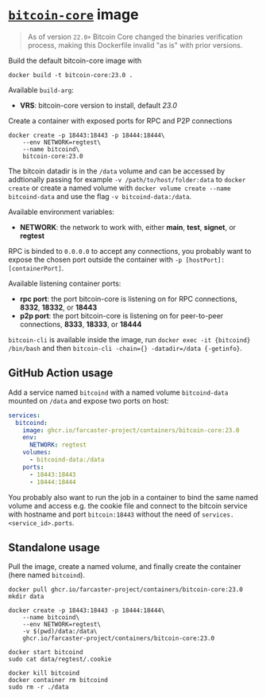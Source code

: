 # [`bitcoin-core`](https://github.com/bitcoin/bitcoin) image

> As of version `22.0+` Bitcoin Core changed the binaries verification process, making this Dockerfile invalid "as is" with prior versions.

Build the default bitcoin-core image with

```
docker build -t bitcoin-core:23.0 .
```

Available `build-arg`:

- **VRS**: bitcoin-core version to install, default _23.0_

Create a container with exposed ports for RPC and P2P connections

```
docker create -p 18443:18443 -p 18444:18444\
    --env NETWORK=regtest\
    --name bitcoind\
    bitcoin-core:23.0
```

The bitcoin datadir is in the `/data` volume and can be accessed by addtionally passing for example `-v /path/to/host/folder:data` to `docker create` or create a named volume with `docker volume create --name bitcoind-data` and use the flag `-v bitcoind-data:/data`.

Available environment variables:

- **NETWORK**: the network to work with, either **main**, **test**, **signet**, or **regtest**

RPC is binded to `0.0.0.0` to accept any connections, you probably want to expose the chosen port outside the container with `-p [hostPort]:[containerPort]`.

Available listening container ports:

- **rpc port**: the port bitcoin-core is listening on for RPC connections, **8332**, **18332**, or **18443**
- **p2p port**: the port bitcoin-core is listening on for peer-to-peer connections, **8333**, **18333**, or **18444**

`bitcoin-cli` is available inside the image, run `docker exec -it {bitcoind} /bin/bash` and then `bitcoin-cli -chain={} -datadir=/data {-getinfo}`.

## GitHub Action usage

Add a service named `bitcoind` with a named volume `bitcoind-data` mounted on `/data` and expose two ports on host:

```yaml
services:
  bitcoind:
    image: ghcr.io/farcaster-project/containers/bitcoin-core:23.0
    env:
      NETWORK: regtest
    volumes:
      - bitcoind-data:/data
    ports:
      - 18443:18443
      - 18444:18444
```

You probably also want to run the job in a container to bind the same named volume and access e.g. the cookie file and connect to the bitcoin service with hostname and port `bitcoin:18443` without the need of `services.<service_id>.ports`.

## Standalone usage

Pull the image, create a named volume, and finally create the container (here named `bitcoind`).

```
docker pull ghcr.io/farcaster-project/containers/bitcoin-core:23.0
mkdir data

docker create -p 18443:18443 -p 18444:18444\
    --name bitcoind\
    --env NETWORK=regtest\
    -v $(pwd)/data:/data\
    ghcr.io/farcaster-project/containers/bitcoin-core:23.0

docker start bitcoind
sudo cat data/regtest/.cookie

docker kill bitcoind
docker container rm bitcoind
sudo rm -r ./data
```
